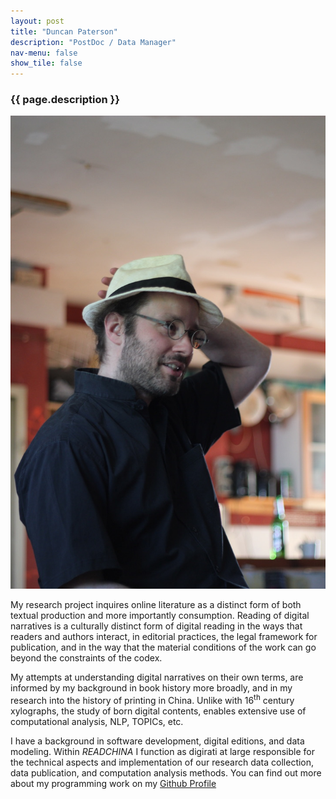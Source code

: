 ```yaml
---
layout: post
title: "Duncan Paterson"
description: "PostDoc / Data Manager"
nav-menu: false
show_tile: false
---
```

<h3>{{ page.description }}</h3> 

<span class="image left row"><img src="/assets/images/Paterson.jpeg"></span>

My research project inquires online literature as a distinct form of both textual production and more importantly consumption. Reading of digital narratives is a culturally distinct form of digital reading in the ways that readers and authors interact, in editorial practices, the legal framework for publication, and in the way that the material conditions of the work can go beyond the constraints of the codex.

My attempts at understanding digital narratives on their own terms, are informed by my background in book history more broadly, and in my research into the history of printing in China. Unlike with 16<sup>th</sup> century xylographs, the study of born digital contents, enables extensive use of computational analysis, NLP, TOPICs, etc.

I have a background in software development, digital editions, and data modeling. Within *READCHINA* I function as digirati at large responsible for the technical aspects and implementation of our research data collection, data publication, and computation analysis methods. You can find out more about my programming work on my [Github Profile](https://github.com/duncdrum)


